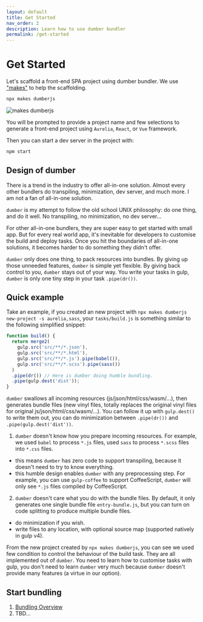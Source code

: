 ```yaml
---
layout: default
title: Get Started
nav_order: 2
description: Learn how to use dumber bundler
permalink: /get-started
---
```


# Get Started

Let's scaffold a front-end SPA project using dumber bundler. We use ["makes"](https://github.com/makesjs/makes) to help the scaffolding.

```bash
npx makes dumberjs
```

![makes dumberjs](https://makes.js.org/assets/makes-dumberjs.gif)

You will be prompted to provide a project name and few selections to generate a front-end project using `Aurelia`, `React`, or `Vue` framework.

Then you can start a dev server in the project with:
```sh
npm start
```

## Design of dumber

There is a trend in the industry to offer all-in-one solution. Almost every other bundlers do transpiling, minimization, dev server, and much more. I am not a fan of all-in-one solution.

`dumber` is my attempt to follow the old school UNIX philosophy: do one thing, and do it well. No transpiling, no minimization, no dev server...

For other all-in-one bundlers, they are super easy to get started with small app. But for every real world app, it's inevitable for developers to customise the build and deploy tasks. Once you hit the boundaries of all-in-one solutions, it becomes harder to do something they didn't offer.

`dumber` only does one thing, to pack resources into bundles. By giving up those unneeded features, `dumber` is simple yet flexible. By giving back control to you, `dumber` stays out of your way. You write your tasks in gulp, `dumber` is only one tiny step in your task `.pipe(dr())`.

## Quick example

Take an example, if you created an new project with `npx makes dumberjs new-project -s aurelia,sass`, your `tasks/build.js` is something similar to the following simplified snippet:

```js
function build() {
  return merge2(
    gulp.src('src/**/*.json'),
    gulp.src('src/**/*.html'),
    gulp.src('src/**/*.js').pipe(babel()),
    gulp.src('src/**/*.scss').pipe(sass())
  )
  .pipe(dr()) // Here is dumber doing humble bundling.
  .pipe(gulp.dest('dist'));
}
```

`dumber` swallows all incoming resources (js/json/html/css/wasm/...), then generates bundle files (new vinyl files, totally replaces the original vinyl files for original js/json/html/css/wasm/...). You can follow it up with `gulp.dest()` to write them out, you can do minimization between `.pipe(dr())` and `.pipe(gulp.dest('dist'))`.

1. `dumber` doesn't know how you prepare incoming resources. For example, we used `babel` to process `*.js` files, used `sass` to process `*.scss` files into `*.css` files.
  * this means `dumber` has zero code to support transpiling, because it doesn't need to try to know everything.
  * this humble design enables `dumber` with any preprocessing step. For example, you can use `gulp-coffee` to support CoffeeScript, `dumber` will only see `*.js` files compiled by CoffeeScript.
2. `dumber` doesn't care what you do with the bundle files. By default, it only generates one single bundle file `entry-bundle.js`, but you can turn on code splitting to produce multiple bundle files.
  * do minimization if you wish.
  * write files to any location, with optional source map (supported natively in gulp v4).

From the new project created by `npx makes dumberjs`, you can see we used few condition to control the behaviour of the build task. They are all implemented out of `dumber`. You need to learn how to customise tasks with gulp, you don't need to learn `dumber` very much because `dumber` doesn't provide many features (a virtue in our option).

## Start bundling

1. [Bundling Overview](bundling-overview)
2. TBD...
